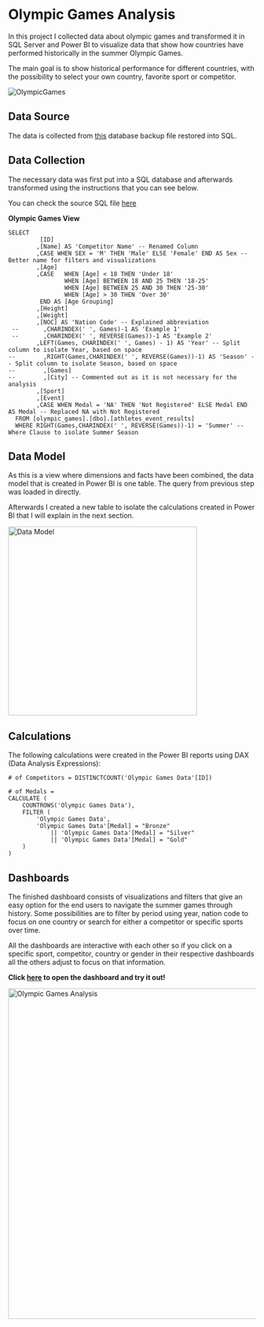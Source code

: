 # Olympic Games Analysis
In this project I collected data about olympic games and transformed it in SQL Server and Power BI to visualize data that show how countries have performed historically in the summer Olympic Games.

The main goal is to show historical performance for different countries, with the possibility to select your own country, favorite sport or competitor.

![OlympicGames](https://user-images.githubusercontent.com/61323876/135508380-0844179b-07b7-449f-ab7f-9a801c93591a.jpg)

## Data Source
The data is collected from [this](https://www.dropbox.com/s/3sxwx52o3x8ozj7/olympic_games.bak?dl=0) database backup file restored into SQL.


## Data Collection
The necessary data was first put into a SQL database and afterwards transformed using the instructions that you can see below.

You can check the source SQL file [here](https://github.com/FilipeTheAnalyst/DataAnalystProject_SQL_PBI_OlympicGamesAnalysis/blob/main/DataAnalystProject_SQL_PBI_OlympicGamesAnalysis.sql)

__Olympic Games View__

```
SELECT
         [ID]
        ,[Name] AS 'Competitor Name' -- Renamed Column
        ,CASE WHEN SEX = 'M' THEN 'Male' ELSE 'Female' END AS Sex -- Better name for filters and visualizations
        ,[Age]
		,CASE	WHEN [Age] < 18 THEN 'Under 18'
				WHEN [Age] BETWEEN 18 AND 25 THEN '18-25'
				WHEN [Age] BETWEEN 25 AND 30 THEN '25-30'
				WHEN [Age] > 30 THEN 'Over 30'
		 END AS [Age Grouping]
        ,[Height]
        ,[Weight]
        ,[NOC] AS 'Nation Code' -- Explained abbreviation
 --       ,CHARINDEX(' ', Games)-1 AS 'Example 1'
 --       ,CHARINDEX(' ', REVERSE(Games))-1 AS 'Example 2'
        ,LEFT(Games, CHARINDEX(' ', Games) - 1) AS 'Year' -- Split column to isolate Year, based on space
--        ,RIGHT(Games,CHARINDEX(' ', REVERSE(Games))-1) AS 'Season' -- Split column to isolate Season, based on space
--        ,[Games]
--        ,[City] -- Commented out as it is not necessary for the analysis
        ,[Sport]
        ,[Event]
        ,CASE WHEN Medal = 'NA' THEN 'Not Registered' ELSE Medal END AS Medal -- Replaced NA with Not Registered
  FROM [olympic_games].[dbo].[athletes_event_results]
  WHERE RIGHT(Games,CHARINDEX(' ', REVERSE(Games))-1) = 'Summer' -- Where Clause to isolate Summer Season
```

## Data Model
As this is a view where dimensions and facts have been combined, the data model that is created in Power BI is one table. The query from previous step was loaded in directly.

Afterwards I created a new table to isolate the calculations created in Power BI that I will explain in the next section. 

<img width="384" alt="Data Model" src="https://user-images.githubusercontent.com/61323876/135506538-b1aa9a41-0bc3-4023-b060-1b3aca4ea000.png">

## Calculations
The following calculations were created in the Power BI reports using DAX (Data Analysis Expressions):
```
# of Competitors = DISTINCTCOUNT('Olympic Games Data'[ID])

# of Medals = 
CALCULATE (
    COUNTROWS('Olympic Games Data'),
    FILTER (
        'Olympic Games Data',
        'Olympic Games Data'[Medal] = "Bronze"
            || 'Olympic Games Data'[Medal] = "Silver"
            || 'Olympic Games Data'[Medal] = "Gold"
    )
)
```

## Dashboards
The finished dashboard consists of visualizations and filters that give an easy option for the end users to navigate the summer games through history. Some possibilities are to filter by period using year, nation code to focus on one country or search for either a competitor or specific sports over time.

All the dashboards are interactive with each other so if you click on a specific sport, competitor, country or gender in their respective dashboards all the others adjust to focus on that information.

__Click [here](https://app.powerbi.com/view?r=eyJrIjoiMTUzZTZjYTMtMjNjMi00NzQyLWI5ZjgtNTQxMzQ3NjM0YTA0IiwidCI6IjBiZmE4NTAwLWIxZjItNDU2Ni1iYWYxLTZmNTkzNzA4OTNlNyIsImMiOjh9&pageName=ReportSection) to open the dashboard and try it out!__

<img width="672" alt="Olympic Games Analysis" src="https://user-images.githubusercontent.com/61323876/135506469-d1b07b50-8660-480e-ac9f-810cfa01f8b9.png">

